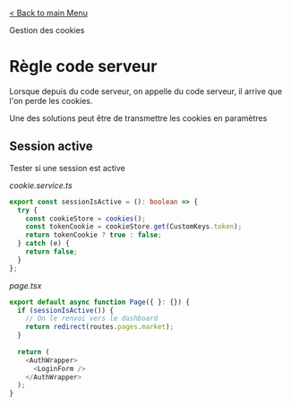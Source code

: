 [< Back to main Menu](https://github.com/gsoulie/react-resources/blob/master/react-presentation.md)    

Gestion des cookies

# Règle code serveur

Lorsque depuis du code serveur, on appelle du code serveur, il arrive que l'on perde les cookies. 

Une des solutions peut être de transmettre les cookies en paramètres


## Session active

Tester si une session est active

*cookie.service.ts*
````typescript
export const sessionIsActive = (): boolean => {
  try {
    const cookieStore = cookies();
    const tokenCookie = cookieStore.get(CustomKeys.token);
    return tokenCookie ? true : false;
  } catch (e) {
    return false;
  }
};
````

*page.tsx*
````typescript
export default async function Page({ }: {}) {
  if (sessionIsActive()) {
    // On le renvoi vers le dashboard
    return redirect(routes.pages.market);
  }
  
  return (
    <AuthWrapper>
      <LoginForm />
    </AuthWrapper>
  );
}
````
